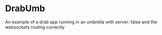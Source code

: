 # DrabUmb

An example of a drab app running in an umbrella with server: false and the websockets routing correctly


